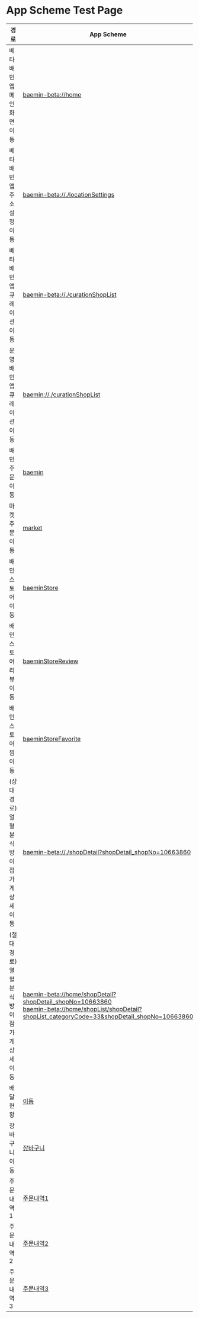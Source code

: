 # App Scheme Test Page

<html>
  <head></head>
  <body>
    <table class="table table-striped">
    <thead>
    <tr>
        <th scope="col">경로</th>
        <th scope="col">App Scheme</th>
    </tr>
    </thead>
    <tbody>
    <tr>
        <td>
            베타 배민앱 메인화면 이동
        </td>
        <td>
            <a class="baeminScheme" href="baemin-beta://home">baemin-beta://home</a>
        </td>
    </tr>
    <tr>
        <td>
            베타 배민앱 주소설정 이동
        </td>
        <td>
            <a class="baeminScheme" href="baemin-beta://./locationSettings">baemin-beta://./locationSettings</a>
        </td>
    </tr>
    <tr>
        <td>
            베타 배민앱 큐레이션 이동
        </td>
        <td>
            <a class="baeminScheme" href="baemin-beta://./curationShopList">baemin-beta://./curationShopList</a>
        </td>
    </tr>
    <tr>
        <td>
            운영 배민앱 큐레이션 이동
        </td>
        <td>
            <a class="baeminScheme" href="baemin://./curationShopList">baemin://./curationShopList</a>
        </td>
    </tr>
      <tr>
        <td>
            배민주문 이동
        </td>
        <td>
            <a class="baeminScheme" href="baemin://home/deliveryTracking?deliveryTracking_ordType=baemin">baemin</a>
        </td>
    </tr>
      <tr>
        <td>
            마켓 주문 이동
        </td>
        <td>
            <a class="baeminScheme" href="baemin://home/deliveryTracking?deliveryTracking_ordType=market">market</a>
        </td>
    </tr>
      <tr>
        <td>
            배민스토어 이동
        </td>
        <td>
            <a class="baeminScheme" href="baemin-beta://gateway/home?home_serviceTab=BAEMIN_STORE&home_BAEMIN_STORE_mainRef=Gateway">baeminStore</a>
        </td>
    </tr>
      <tr>
        <td>
            배민스토어 리뷰 이동
        </td>
        <td>
            <a class="baeminScheme" href="baemin-beta://home/reviewManage?reviewManage_tab=BAEMIN_STORE">baeminStoreReview</a>
        </td>
      </tr>
      <tr>
        <td>
            배민스토어 찜 이동
        </td>
        <td>
            <a class="baeminScheme" href="baemin-beta://./favorite?favorite_serviceTab=BAEMIN_STORE">baeminStoreFavorite</a>
        </td>
      </tr>
      <tr>
        <td>
            (상대경로)<br>
            열혈분식 방이점 가게 상세 이동
        </td>
        <td>
            <a class="baeminScheme" href="baemin-beta://./shopDetail?shopDetail_shopNo=10663860">baemin-beta://./shopDetail?shopDetail_shopNo=10663860</a>
        </td>
    </tr>
      <tr>
        <td>
            (절대경로)<br>
            열혈분식 방이점 가게 상세 이동
        </td>
        <td>
<a class="baeminScheme" href="baemin-beta://home/shopDetail?shopDetail_shopNo=10663860">baemin-beta://home/shopDetail?shopDetail_shopNo=10663860</a><br>
            <a class="baeminScheme" href="baemin-beta://home/shopList/shopDetail?shopList_categoryCode=33&shopDetail_shopNo=10663860">baemin-beta://home/shopList/shopDetail?shopList_categoryCode=33&shopDetail_shopNo=10663860</a>
        </td>
      </tr>
      <tr>
        <td>
            배달현황
        </td>
        <td>
            <a class="baeminScheme" href="baemin-beta://./shopDetail/menuDetail?shopDetail_shopNo=13009755&menuDetail_shopNo=13009755&menuDetail_menuNo=32479007&menuDetail_categoryTypeCode=1">이동</a>
        </td>
    </tr>
      <tr>
        <td>
            장바구니 이동
        </td>
        <td>
            <a class="baeminScheme" href="baemin-beta://./cart">장바구니</a>
        </td>
    </tr>
      <tr>
        <td>
            주문내역1
        </td>
        <td>
            <a class="baeminScheme" href="baemin-beta://home/orderHistory?orderHistory_type=baeminStore">주문내역1</a>
        </td>
    </tr>
       <tr>
        <td>
            주문내역2
        </td>
        <td>
            <a class="baeminScheme" href="baemin-beta://./orderHistory?orderHistory_type=baeminStore">주문내역2</a>
        </td>
    </tr>
      <tr>
        <td>
            주문내역3
        </td>
        <td>
            <a class="baeminScheme" href="baemin-beta://./deliveryTracking?deliveryTracking_orderNo=111539&deliveryTracking_ordType=baeminStore">주문내역3</a>
        </td>
    </tr>
      
      
      
      
      
</table>
    
  </body>
</html>
